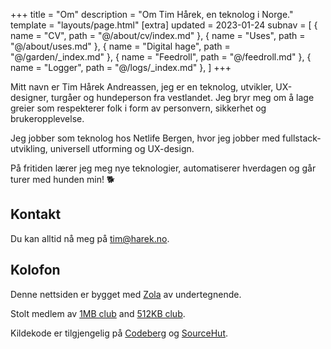 +++
title = "Om"
description = "Om Tim Hårek, en teknolog i Norge."
template = "layouts/page.html"
[extra]
updated = 2023-01-24
subnav = [
  { name = "CV", path = "@/about/cv/index.md" },
  { name = "Uses", path = "@/about/uses.md" },
  { name = "Digital hage", path = "@/garden/_index.md" },
  { name = "Feedroll", path = "@/feedroll.md" },
  { name = "Logger", path = "@/logs/_index.md" },
]
+++

Mitt navn er Tim Hårek Andreassen, jeg er en teknolog, utvikler, UX-designer,
turgåer og hundeperson fra vestlandet. Jeg bryr meg om å lage greier som
respekterer folk i form av personvern, sikkerhet og brukeropplevelse.

Jeg jobber som teknolog hos Netlife Bergen, hvor jeg jobber med
fullstack-utvikling, universell utforming og UX-design.

På fritiden lærer jeg meg nye teknologier, automatiserer hverdagen og går turer
med hunden min! 🐕

## Kontakt

Du kan alltid nå meg på <a href="mailto:tim@harek.no" rel="me">tim@harek.no</a>.

## Kolofon

Denne nettsiden er bygget med [Zola][zola] av undertegnende.

Stolt medlem av [1MB club][1mb] and [512KB club][512kb].

Kildekode er tilgjengelig på [Codeberg][codeberg] og [SourceHut][sourcehut].

[1984]: https://1984hosting.com
[zola]: https://getzola.org
[1mb]: https://1mb.club
[512kb]: https://512kb.club
[codeberg]: https://codeberg.org/timharek/timharek.no
[sourcehut]: https://git.sr.ht/~timharek/timharek.no
